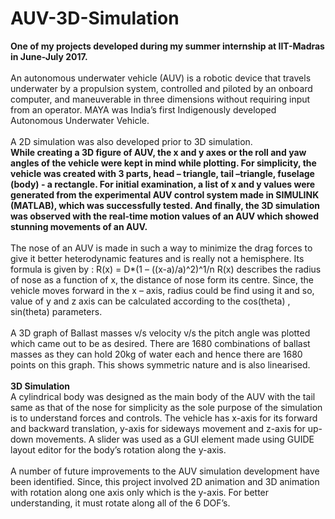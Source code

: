 # AUV-3D-Simulation
**One of my projects developed during my summer internship at IIT-Madras in June-July 2017.**
<br /><br />
An autonomous underwater vehicle (AUV) is a robotic device that travels underwater by a propulsion system, controlled and piloted by an onboard computer, and maneuverable in three dimensions without requiring input from an operator. MAYA was India’s first Indigenously developed Autonomous Underwater Vehicle.
<br /><br />
A 2D simulation was also developed prior to 3D simulation.<br />
**While creating a 3D figure of AUV, the x and y axes or the roll and yaw angles of the vehicle were kept in mind while plotting. For simplicity, the vehicle was created with 3 parts, head – triangle, tail –triangle, fuselage (body) - a rectangle.
For initial examination, a list of x and y values were generated from the experimental AUV control system made in SIMULINK (MATLAB), which was successfully tested. And finally, the 3D simulation was observed with the real-time motion values of an AUV which showed stunning movements of an AUV.**
<br />
<br />
The nose of an AUV is made in such a way to minimize the drag forces to give it better heterodynamic features and is really not a hemisphere. Its formula is given by :
		R(x)    =  D*(1 – ((x-a)/a)^2)^1/n
R(x) describes the radius of nose as a function of x, the distance of nose form its centre. Since, the vehicle moves forward in the x – axis, radius could be find using it and so, value of y and z axis can be calculated according to the cos(theta) , sin(theta) parameters.
<br /><br />
A 3D graph of Ballast masses v/s velocity v/s the pitch angle was plotted which came out to be as desired. There are 1680 combinations of ballast masses as they can hold 20kg of water each and hence there are 1680 points on this graph. This shows symmetric nature and is also linearised.
<br />
<br />
__3D Simulation__
<br />
A cylindrical body was designed as the main body of the AUV with the tail same as that of the nose for simplicity as the sole purpose of the simulation is to understand forces and controls.
The vehicle has x-axis for its forward and backward translation, y-axis for sideways movement and z-axis for up-down movements. A slider was used as a GUI element made using GUIDE layout editor for the body’s rotation along the y-axis. 
<br /><br />
A number of future improvements to the AUV simulation development have been  identified.
Since, this project involved 2D animation and 3D animation with rotation along one axis only which is the y-axis. For better understanding, it must rotate along all of the 6 DOF’s. 
